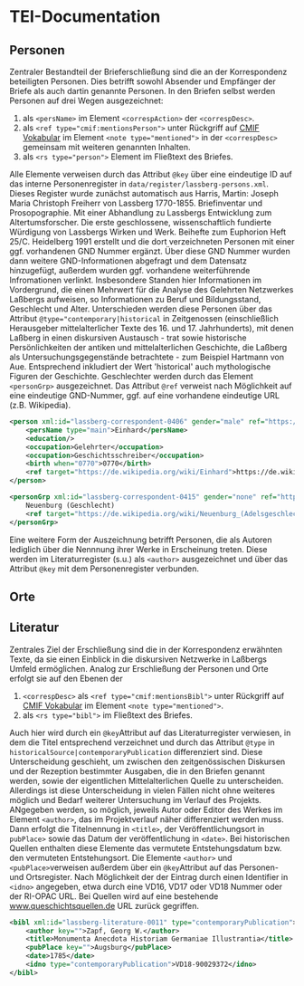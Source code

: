 # TEI-Documentation

## Personen
Zentraler Bestandteil der Brieferschließung sind die an der Korrespondenz beteiligten Personen. 
Dies betrifft sowohl Absender und Empfänger der Briefe als auch dartin genannte Personen.
In den Briefen selbst werden Personen auf drei Wegen ausgezeichnet:

1. als `<persName>` im Element `<correspAction>` der `<correspDesc>`.
2. als `<ref type="cmif:mentionsPerson">` unter Rückgriff auf [CMIF Vokabular](https://encoding-correspondence.bbaw.de/v1/CMIF.html#c-4-2) im Element `<note type="mentioned">` in der `<correspDesc>` gemeinsam mit weiteren genannten Inhalten.
3. als `<rs type="person">` Element im Fließtext des Briefes.

Alle Elemente verweisen durch das Attribut `@key` über eine eindeutige ID auf das interne Personenregister in `data/register/lassberg-persons.xml`. 
Dieses Register wurde zunächst automatisch aus Harris, Martin: Joseph Maria Christoph Freiherr von Lassberg 1770-1855. Briefinventar und Prosopographie. Mit einer
Abhandlung zu Lassbergs Entwicklung zum Altertumsforscher. Die erste geschlossene, wissenschaftlich fundierte Würdigung von Lassbergs Wirken und Werk. Beihefte zum Euphorion Heft 25/C. Heidelberg 1991
erstellt und die dort verzeichneten Personen mit einer ggf. vorhandenen GND Nummer ergänzt. Über diese GND Nummer wurden dann weitere GND-Informationen abgefragt und dem Datensatz hinzugefügt, außerdem wurden ggf. vorhandene weiterführende Infromationen verlinkt.
Insbesondere Standen hier Informationen im Vordergrund, die einen Mehrwert für die Analyse des Gelehrten Netzwerkes Laßbergs aufweisen, so Informationen zu Beruf und Bildungsstand, Geschlecht und Alter.
Unterschieden werden diese Personen über das Attribut `@type="contemporary|historical` in Zeitgenossen (einschließlich Herausgeber mittelalterlicher Texte des 16. und 17. Jahrhunderts), 
mit denen Laßberg in einen diskursiven Austausch - trat sowie historische Persönlichkeiten der antiken und mittelalterlichen Geschichte, die Laßberg als Untersuchungsgegenstände betrachtete - zum Beispiel Hartmann von Aue.
Entsprechend inkludiert der Wert 'historical' auch mythologische Figuren der Geschichte. Geschlechter werden durch das Element `<personGrp>` ausgezeichnet. Das Attribut `@ref` verweist nach Möglichkeit auf eine eindeutige GND-Nummer, ggf. auf eine vorhandene eindeutige URL (z.B. Wikipedia).

```xml                
<person xml:id="lassberg-correspondent-0406" gender="male" ref="https://d-nb.info/gnd/118529560" type="historical">
    <persName type="main">Einhard</persName>
    <education/>
    <occupation>Gelehrter</occupation>
    <occupation>Geschichtsschreiber</occupation>
    <birth when="0770">0770</birth>
    <ref target="https://de.wikipedia.org/wiki/Einhard">https://de.wikipedia.org/wiki/Einhard</ref>
</person>
```

```xml
<personGrp xml:id="lassberg-correspondent-0415" gender="none" ref="https://de.wikipedia.org/wiki/Neuenburg_(Adelsgeschlecht)" type="historical">
    Neuenburg (Geschlecht)
    <ref target="https://de.wikipedia.org/wiki/Neuenburg_(Adelsgeschlecht)"/>
</personGrp>
```

Eine weitere Form der Auszeichnung betrifft Personen, die als Autoren lediglich über die Nennnung ihrer Werke in Erscheinung treten. Diese werden im Literaturregister (s.u.) als `<author>` ausgezeichnet und über das Attribut `@key` mit dem Personenregister verbunden.  

## Orte

## Literatur
Zentrales Ziel der Erschließung sind die in der Korrespondenz erwähnten Texte, da sie einen Einblick in die diskursiven Netzwerke in Laßbergs Umfeld ermöglichen.
Analog zur Erschließung der Personen und Orte erfolgt sie auf den Ebenen der 
1. `<correspDesc>` als `<ref type="cmif:mentionsBibl">` unter Rückgriff auf [CMIF Vokabular](https://encoding-correspondence.bbaw.de/v1/CMIF.html#c-4-2) im Element `<note type="mentioned">`.
2. als `<rs type="bibl">` im Fließtext des Briefes.

Auch hier wird durch ein `@key`Attribut auf das Literaturregister verwiesen, in dem die Titel entsprechend verzeichnet und durch das Attribut `@type` in `historicalSource|contemporaryPublication` differenziert sind.
Diese Unterscheidung geschieht, um zwischen den zeitgenössischen Diskursen und der Rezeption bestimmter Ausgaben, die in den Briefen genannt werden, sowie der eigentlichen Mittelalterlichen Quelle zu unterscheiden.
Allerdings ist diese Unterscheidung in vielen Fällen nicht ohne weiteres möglich und Bedarf weiterer Untersuchung im Verlauf des Projekts. ANgegeben werden, so möglich, jeweils Autor oder Editor des Werkes im Element `<author>`, 
das im Projektverlauf näher differenziert werden muss. Dann erfolgt die Titelnennung in `<title>`, der Veröffentlichungsort in `pubPlace>` sowie das Datum der veröffentlichung in `<date>`. 
Bei historischen Quellen enthalten diese Elemente das vermutete Entstehungsdatum bzw. den vermuteten Entstehungsort. Die Elemente `<author>` und `<pubPlace>`verweisen außerdem über ein `@key`Attribut auf das Personen- und Ortsregister.
Nach Möglichkeit der der Eintrag durch einen Identifier in `<idno>` angegeben, etwa durch eine VD16, VD17 oder VD18 Nummer oder der RI-OPAC URL. Bei Quellen wird auf eine bestehende www.queschichtsquellen.de URL zurück gegriffen.

```xml
<bibl xml:id="lassberg-literature-0011" type="contemporaryPublication">
    <author key="">Zapf, Georg W.</author>
    <title>Monumenta Anecdota Historiam Germaniae Illustrantia</title>
    <pubPlace key="">Augsburg</pubPlace>
    <date>1785</date>
    <idno type="contemporaryPublication">VD18-90029372</idno>
</bibl>
```        
